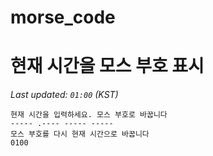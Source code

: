 # morse_code
# 현재 시간을 모스 부호 표시
<!-- MORSE_TIME_START -->
_Last updated: `01:00` (KST)_

```
현재 시간을 입력하세요. 모스 부호로 바꿉니다
----- .---- ----- -----
모스 부호를 다시 현재 시간으로 바꿉니다
0100
```
<!-- MORSE_TIME_END -->
